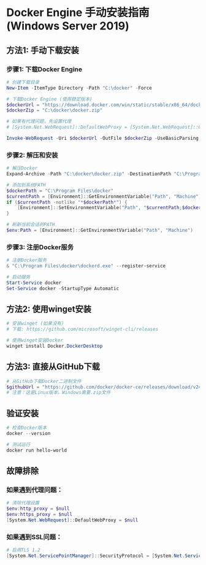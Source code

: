 # Docker Engine 手动安装指南 (Windows Server 2019)

## 方法1: 手动下载安装

### 步骤1: 下载Docker Engine
```powershell
# 创建下载目录
New-Item -ItemType Directory -Path "C:\docker" -Force

# 下载Docker Engine (使用稳定版本)
$dockerUrl = "https://download.docker.com/win/static/stable/x86_64/docker-24.0.7.zip"
$dockerZip = "C:\docker\docker.zip"

# 如果有代理问题，先设置代理
# [System.Net.WebRequest]::DefaultWebProxy = [System.Net.WebRequest]::GetSystemWebProxy()

Invoke-WebRequest -Uri $dockerUrl -OutFile $dockerZip -UseBasicParsing
```

### 步骤2: 解压和安装
```powershell
# 解压Docker
Expand-Archive -Path "C:\docker\docker.zip" -DestinationPath "C:\Program Files" -Force

# 添加到系统PATH
$dockerPath = "C:\Program Files\docker"
$currentPath = [Environment]::GetEnvironmentVariable("Path", "Machine")
if ($currentPath -notlike "*$dockerPath*") {
    [Environment]::SetEnvironmentVariable("Path", "$currentPath;$dockerPath", "Machine")
}

# 刷新当前会话的PATH
$env:Path = [Environment]::GetEnvironmentVariable("Path", "Machine")
```

### 步骤3: 注册Docker服务
```powershell
# 注册Docker服务
& "C:\Program Files\docker\dockerd.exe" --register-service

# 启动服务
Start-Service docker
Set-Service docker -StartupType Automatic
```

## 方法2: 使用winget安装

```powershell
# 安装winget (如果没有)
# 下载: https://github.com/microsoft/winget-cli/releases

# 使用winget安装Docker
winget install Docker.DockerDesktop
```

## 方法3: 直接从GitHub下载

```powershell
# 从GitHub下载Docker二进制文件
$githubUrl = "https://github.com/docker/docker-ce/releases/download/v24.0.7/docker-24.0.7.tgz"
# 注意：这是Linux版本，Windows需要.zip文件
```

## 验证安装

```powershell
# 检查Docker版本
docker --version

# 测试运行
docker run hello-world
```

## 故障排除

### 如果遇到代理问题：
```powershell
# 清除代理设置
$env:http_proxy = $null
$env:https_proxy = $null
[System.Net.WebRequest]::DefaultWebProxy = $null
```

### 如果遇到SSL问题：
```powershell
# 启用TLS 1.2
[System.Net.ServicePointManager]::SecurityProtocol = [System.Net.ServicePointManager]::SecurityProtocol -bor 3072
```